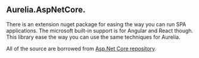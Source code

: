 ## Aurelia.AspNetCore.

There is an extension nuget package for easing the way you can run SPA applications. The microsoft built-in support is for Angular and React though. This library ease the way you can use the same techniques for Aurelia.

All of the source are borrowed from [Asp.Net Core repository](https://github.com/dotnet/aspnetcore/tree/8c02467b4a218df3b1b0a69bceb50f5b64f482b1/src/Middleware/SpaServices.Extensions/src).
